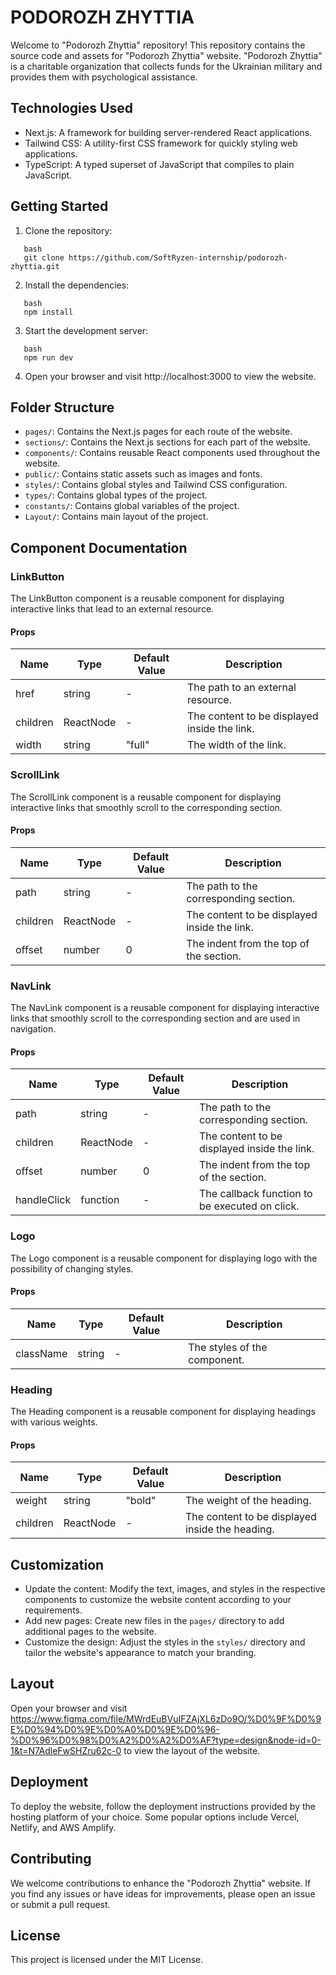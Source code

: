 # PODOROZH ZHYTTIA 

Welcome to "Podorozh Zhyttia" repository! This repository contains the source code and assets for "Podorozh Zhyttia" website. "Podorozh Zhyttia" is a charitable organization that collects funds for the Ukrainian military and provides them with psychological assistance.

## Technologies Used

- Next.js: A framework for building server-rendered React applications.
- Tailwind CSS: A utility-first CSS framework for quickly styling web applications.
- TypeScript: A typed superset of JavaScript that compiles to plain JavaScript.

## Getting Started

1. Clone the repository:

```
   bash
   git clone https://github.com/SoftRyzen-internship/podorozh-zhyttia.git

```

2. Install the dependencies:

```
   bash
   npm install

```

3. Start the development server:

```
   bash
   npm run dev

```

4. Open your browser and visit http://localhost:3000 to view the website.

## Folder Structure

- `pages/`: Contains the Next.js pages for each route of the website.
- `sections/`: Contains the Next.js sections for each part of the website.
- `components/`: Contains reusable React components used throughout the website.
- `public/`: Contains static assets such as images and fonts.
- `styles/`: Contains global styles and Tailwind CSS configuration.
- `types/`: Contains global types of the project.
- `constants/`: Contains global variables of the project.
- `Layout/`: Contains main layout of the project.

## Component Documentation

### LinkButton

The LinkButton component is a reusable component for displaying interactive links that lead to an external resource.

#### Props

| Name      | Type       | Default Value | Description                                    |
|-----------|------------|---------------|------------------------------------------------|
| href      | string     | -             | The path to an external resource.              |
| children  | ReactNode  | -             | The content to be displayed inside the link.   |
| width     | string     | "full"        | The width of the link.                         |

### ScrollLink

The ScrollLink component is a reusable component for displaying interactive links that smoothly scroll to the corresponding section.

#### Props

| Name      | Type       | Default Value | Description                                    |
|-----------|------------|---------------|------------------------------------------------|
| path      | string     | -             | The path to the corresponding section.         |
| children  | ReactNode  | -             | The content to be displayed inside the link.   |
| offset    | number     | 0             | The indent from the top of the section.        |

### NavLink

The NavLink component is a reusable component for displaying interactive links that smoothly scroll to the corresponding section and are used in navigation.

#### Props

| Name        | Type       | Default Value | Description                                    |
|-------------|------------|---------------|------------------------------------------------|
| path        | string     | -             | The path to the corresponding section.         |
| children    | ReactNode  | -             | The content to be displayed inside the link.   |
| offset      | number     | 0             | The indent from the top of the section.        |
| handleClick | function   | -             | The callback function to be executed on click. |

### Logo

The Logo component is a reusable component for displaying logo with the possibility of changing styles.

#### Props

| Name      | Type       | Default Value | Description                                     |
|-----------|------------|---------------|-------------------------------------------------|
| className | string     | -             | The styles of the component.                    |

### Heading

The Heading component is a reusable component for displaying headings with various weights.

#### Props

| Name      | Type       | Default Value | Description                                     |
|-----------|------------|---------------|-------------------------------------------------|
| weight    | string     | "bold"        | The weight of the heading.                      |
| children  | ReactNode  | -             | The content to be displayed inside the heading. |

## Customization

- Update the content: Modify the text, images, and styles in the respective components to customize the website content according to your requirements.
- Add new pages: Create new files in the `pages/` directory to add additional pages to the website.
- Customize the design: Adjust the styles in the `styles/` directory and tailor the website's appearance to match your branding.

## Layout

Open your browser and visit https://www.figma.com/file/MWrdEuBVuIFZAjXL6zDo9O/%D0%9F%D0%9E%D0%94%D0%9E%D0%A0%D0%9E%D0%96-%D0%96%D0%98%D0%A2%D0%A2%D0%AF?type=design&node-id=0-1&t=N7AdleFwSHZru62c-0 to view the layout of the website.

## Deployment

To deploy the website, follow the deployment instructions provided by the hosting platform of your choice. Some popular options include Vercel, Netlify, and AWS Amplify.

## Contributing

We welcome contributions to enhance the "Podorozh Zhyttia" website. If you find any issues or have ideas for improvements, please open an issue or submit a pull request.

## License

This project is licensed under the MIT License.












